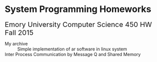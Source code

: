 # System Programming Homeworks
<div style="font-size:22px;">
Emory University Computer Science 450 HW<br />
Fall 2015
</div>

<dl>
  <dt>My archive</dt>
  <dd>Simple implementation of ar software in linux system</dd>

  <dt>Inter Process Communication by Message Q and Shared Memory</dt>
  
</dl>
